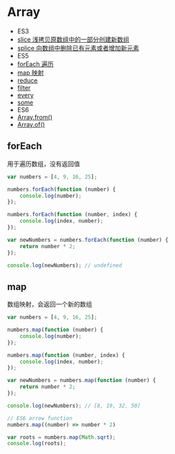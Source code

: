 # Array

- ES3
 - [slice 浅拷贝原数组中的一部分创建新数组](#slice)
 - [splice 向数组中删除已有元素或者增加新元素](#splice)
- ES5
 - [forEach 遍历](#foreach)
 - [map 映射](#map)
 - [reduce ]()
 - [filter]()
 - [every]()
 - [some]()
- ES6
 - [Array.from()](#Array.from())
 - [Array.of()](#Array.of())

## forEach
用于遍历数组，没有返回值
```javascript
var numbers = [4, 9, 16, 25];

numbers.forEach(function (number) {
	console.log(number);
});

numbers.forEach(function (number, index) {
	console.log(index, number);
});

var newNumbers = numbers.forEach(function (number) {
	return number * 2;
});

console.log(newNumbers); // undefined
```

## map
数组映射，会返回一个新的数组
```javascript
var numbers = [4, 9, 16, 25];

numbers.map(function (number) {
	console.log(number);
});

numbers.map(function (number, index) {
	console.log(index, number);
});

var newNumbers = numbers.map(function (number) {
	return number * 2;
});

console.log(newNumbers); // [8, 19, 32, 50]

// ES6 arrow function
numbers.map((number) => number * 2)

var roots = numbers.map(Math.sqrt);
console.log(roots);
```
